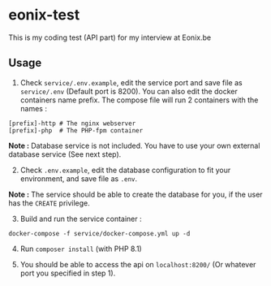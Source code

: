 # eonix-test

This is my coding test (API part) for my interview at Eonix.be

## Usage

1. Check `service/.env.example`, edit the service port and save file as `service/.env` (Default port is 8200). You can also edit the docker containers name prefix. The compose file will run 2 containers with the names :

```
[prefix]-http # The nginx webserver
[prefix]-php  # The PHP-fpm container
```

**Note :** Database service is not included. You have to use your own external database service (See next step).

2. Check `.env.example`, edit the database configuration to fit your environment, and save file as `.env`.

**Note :** The service should be able to create the database for you, if the user has the `CREATE` privilege.

3. Build and run the service container :

```docker-compose -f service/docker-compose.yml up -d```

4. Run `composer install` (with PHP 8.1)

5. You should be able to access the api on `localhost:8200/` (Or whatever port you specified in step 1).